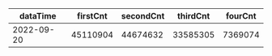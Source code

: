 |dataTime|firstCnt|secondCnt|thirdCnt|fourCnt|
|-|-|-|-|-|
|2022-09-20|45110904|44674632|33585305|7369074|
